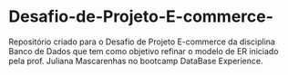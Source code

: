 # Desafio-de-Projeto-E-commerce-
Repositório criado para o Desafio de Projeto E-commerce da disciplina Banco de Dados que tem como objetivo refinar o modelo de ER iniciado pela prof. Juliana Mascarenhas no bootcamp DataBase Experience.
